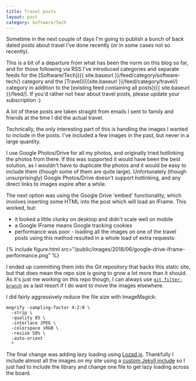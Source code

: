 ```yaml
---
title: Travel posts
layout: post
category: Software/Tech
---
```


Sometime in the next couple of days I'm going to publish a bunch of back dated
posts about travel I've done recently (or in some cases not so recently).

This is a bit of a departure from what has been the norm on this blog so far,
and for those following via RSS I've introduced categories and separate feeds
for the [Software/Tech]({{ site.baseurl }}/feed/category/software-tech/)
category and the [Travel]({{site.baseurl }}/feed/category/travel/) category in
addition to the [existing feed containing all posts]({{ site.baseurl }}/feed/).
If you'd rather not hear about travel posts, please update your subscription :)

A lot of these posts are taken straight from emails I sent to family and
friends at the time I did the actual travel.

Technically, the only interesting part of this is handling the images I wanted
to include in the posts. I've included a few images in the past, but never in a
large quantity.

I use Google Photos/Drive for all my photos, and originally tried
hotlinking the photos from there. If this was supported it would have been the
best solution, as I wouldn't have to duplicate the photos and it would be easy
to include them (though some of them are quite large). Unfortunately (though
unsurprisingly) Google Photos/Drive doesn't support hotlinking, and any direct
links to images expire after a while.

The next option was using the Google Drive 'embed' functionality, which
involves inserting some HTML into the post which will load an IFrame. This
worked, but:

* it looked a little clunky on desktop and didn't scale well on mobile
* a Google IFrame means Google tracking cookies
* performance was poor - loading all the images on one of the travel posts
  using this method resulted in a whole load of extra requests:

{% include figure.html src="/public/images/2018/06/google-drive-iframe-performance.png" %}

I ended up committing them into the Git repository that backs this static site,
but that does mean the repo size is going to grow a lot more than it should. As
it's just me working on this repo though, I can always use [`git
filter-branch`](https://git-scm.com/docs/git-filter-branch) as a last resort if
I do want to move the images elsewhere.

I did fairly aggressively reduce the file size with ImageMagick:

```
mogrify -sampling-factor 4:2:0 \
  -strip \
  -quality 85 \
  -interlace JPEG \
  -colorspace sRGB \
  -resize 50% \
  -auto-orient
  *
```

The final change was adding lazy loading using [Lozad.js][lozad]. Thankfully I
include almost all the images on my site using a [custom Jekyll
include][figure-include] so I just had to include the library and change one
file to get lazy loading across the board.


[lozad]: https://github.com/ApoorvSaxena/lozad.js
[figure-include]: https://github.com/mdjnewman/mdjnewman.github.io/blob/master/_includes/figure.html
